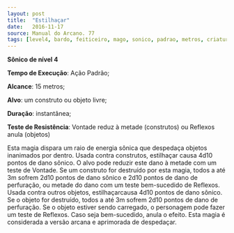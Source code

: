 ```yaml
---
layout: post
title:  "Estilhaçar"
date:   2016-11-17
source: Manual do Arcano. 77
tags: [level4, bardo, feiticeiro, mago, sonico, padrao, metros, criatura, objeto, instantanea, vontade, reflexos, anula, metade]
---
```


**Sônico de nível 4**

**Tempo de Execução**: Ação Padrão;

**Alcance**: 15 metros;

**Alvo**:  um construto ou objeto livre;

**Duração**: instantânea;

**Teste de Resistência**: Vontade reduz à metade (construtos) ou Reflexos anula (objetos)

Esta magia dispara um raio de 
energia sônica que despedaça objetos 
inanimados por dentro. Usada contra 
construtos, estilhaçar causa 4d10 pontos de dano sônico. O alvo pode reduzir este dano à metade com um teste de 
Vontade. Se um construto for destruído 
por esta magia, todos a até 3m sofrem 
2d10 pontos de dano sônico e 2d10 
pontos de dano de perfuração, ou metade do dano com um teste bem-sucedido 
de Reflexos. 
Usada contra outros objetos, estilhaçarcausa 4d10 pontos de dano sônico. 
Se o objeto for destruído, todos a até 3m 
sofrem 2d10 pontos de dano de perfuração. Se o objeto estiver sendo carregado, 
o personagem pode fazer um teste de Reflexos. Caso seja bem-sucedido, anula o 
efeito. Esta magia é considerada a versão 
arcana e aprimorada de despedaçar.